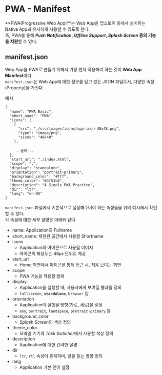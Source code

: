 # PWA - Manifest

**PWA(Progressive Web App)**는 Web App을 앱스토어 등에서 설치하는 Native App과 유사하게 사용할 수 있도록 한다.  
즉, PWA를 통해 ***Push Notification*, *Offline Support*, *Splash Screen* 등의 기능을 지원**할 수 있다.

## manifest.json

Wep App을 PWA로 만들기 위해서 가장 먼저 적용해야 하는 것이 **Web App Manifest**이다.  
`manifest.json`는 Web App에 대한 정보를 담고 있는 JSON 파일로서, 다양한 속성(Property)을 가진다.

예시
```
{
  "name": "PWA Basic",
  "short_name": "PWA",
  "icons": [
    {
      "src": "./src/images/icons/app-icon-48x48.png",
      "type": "image/png",
      "sizes": "48x48"
    },

    ...생략...
  ],
  "start_url": "./index.html",
  "scope": ".",
  "display": "standalone",
  "orientation": "portrait-primary",
  "background_color": "#fff",
  "theme_color": "#3f51b5",
  "description": "A Simple PWA Practice",
  "dir": "ltr",
  "lang": "en-US"
}
```

`manifest.json` 파일에서 기본적으로 설정해주어야 하는 속성들을 위의 예시에서 확인할 수 있다.  
각 속성에 대한 세부 설명은 아래와 같다. 

- name: Application의 Fullname
- short_name: 제한된 공간에서 사용할 Shortname
- icons
    - Application의 아이콘으로 사용될 이미지
    - 아이콘의 해상도는 48px 단위로 제공 
- start_url
    - Home 화면에서 아이콘을 통해 접근 시, 처음 보이는 화면
- scope
    - PWA 기능을 적용할 범위
- display
    - Application을 실행할 때, 사용자에게 보여질 형태를 정의
    - `fullscreen`, **`standalone`**, `browser` 등
- orientation
    - Application이 실행될 방향(가로, 세로)을 설정
    - `any`, `portrait`, `landspace`, `protrait-primary` 등
- background_color
    - *Splash Screen*의 색상 정의
- theme_color
    - 모바일 기기의 *Task Swticher*에서 사용할 색상 정의
- description
    - Application에 대한 간략한 설명
- dir
    - `ltr`, `rtl` 속성이 존재하며, 글을 읽는 방향 정의
- lang
    - Application 기본 언어 설정
